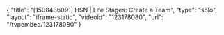 {
    "title": "[1508436091] HSN | Life Stages: Create a Team",
    "type": "solo",
    "layout": "iframe-static",
    "videoId": "123178080",
    "url": "\/tvpembed\/123178080"
}